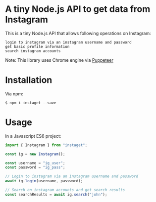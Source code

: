 # A tiny Node.js API to get data from Instagram

This is a tiny Node.js API that allows following operations on Instagram:

```
login to instagram via an instagram username and password
get basic profile information
search instagram accounts
```

Note: This library uses Chrome engine via [Puppeteer](https://github.com/puppeteer/puppeteer)

# Installation

Via npm:

```
$ npm i instaget --save
```

# Usage

In a Javascript ES6 project:

```js
import { Instagram } from "instaget";

const ig = new Instagram();

const username = "ig_user";
const password = "ig_pass";

// Login to instagram via an instagram username and password
await ig.login(username, password);

// Search on instagram accounts and get search results
const searchResults = await ig.search("john");
```
